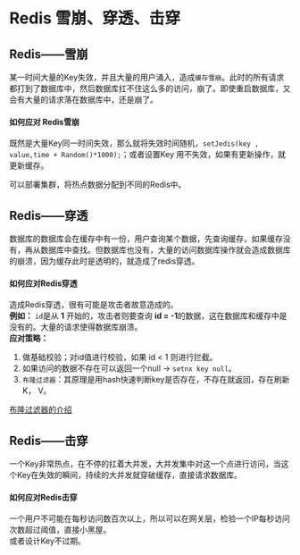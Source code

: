 # Redis 雪崩、穿透、击穿

## Redis——雪崩

某一时间大量的Key失效，并且大量的用户涌入，造成`缓存雪崩`。此时的所有请求都打到了数据库中，然后数据库扛不住这么多的访问，崩了。即使重启数据库，又会有大量的请求落在数据库中，还是崩了。

#### 如何应对 Redis雪崩

既然是大量Key同一时间失效，那么就将失效时间随机，`setJedis(key , value,time + Random()*1000);`；或者设置Key 用不失效，如果有更新操作，就更新缓存。

可以部署集群，将热点数据分配到不同的Redis中。

## Redis——穿透

数据库的数据库会在缓存中有一份，用户查询某个数据，先查询缓存，如果缓存没有，再从数据库中查找。但数据库也没有，大量的访问数据库操作就会造成数据库的崩溃，因为缓存此时是透明的，就造成了redis穿透。

#### 如何应对Redis穿透

造成Redis穿透，很有可能是攻击者故意造成的。  
**例如：** `id`是从 **1** 开始的，攻击者则要查询 **id = -1**的数据，这在数据库和缓存中是没有的。大量的请求使得数据库崩溃。  
**应对策略：**

1. 做基础校验；对id值进行校验，如果 id < 1 则进行拦截。
2. 如果访问的数据不存在可以返回一个null -> `setnx key null`。
3. `布隆过滤器`：其原理是用hash快速判断key是否存在，不存在就返回，存在刷新K， V。

<a href= "https://github.com/AobingJava/JavaFamily/blob/master/docs/redis/布隆过滤器(BloomFilter).md">布隆过滤器的介绍</a>

## Redis——击穿

一个Key非常热点，在不停的扛着大并发，大并发集中对这一个点进行访问，当这个Key在失效的瞬间，持续的大并发就穿破缓存，直接请求数据库。

#### 如何应对Redis击穿

一个用户不可能在每秒访问数百次以上，所以可以在网关层，检验一个IP每秒访问次数超过阈值，直接小黑屋。  
或者设计Key不过期。